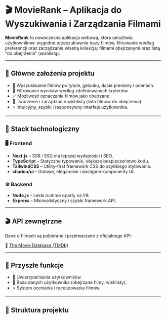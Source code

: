 # 🎬 MovieRank – Aplikacja do Wyszukiwania i Zarządzania Filmami

**MovieRank** to nowoczesna aplikacja webowa, która umożliwia użytkownikowi wygodne przeszukiwanie bazy filmów, filtrowanie według preferencji oraz zarządzanie własną kolekcją: filmami obejrzanymi oraz listą "do obejrzenia" (wishlistą).

---

## 📌 Główne założenia projektu

- 🔎 Wyszukiwanie filmów po tytule, gatunku, dacie premiery i ocenach.
- 📂 Filtrowanie wyników według zdefiniowanych kryteriów.
- ✅ Możliwość oznaczania filmów jako obejrzane.
- 🎯 Tworzenie i zarządzanie wishlistą (lista filmów do obejrzenia).
- ⚡ Intuicyjny, szybki i responsywny interfejs użytkownika.

---

## 🧱 Stack technologiczny

### 🖥️ Frontend

- **Next.js** – SSR i SSG dla lepszej wydajności i SEO.
- **TypeScript** – Statyczne typowanie, większe bezpieczeństwo kodu.
- **TailwindCSS** – Utility-first framework CSS do szybkiego stylowania.
- **shadcn/ui** – Gotowe, eleganckie i dostępne komponenty UI.

### ⚙️ Backend

- **Node.js** – Lekki runtime oparty na V8.
- **Express** – Minimalistyczny i szybki framework API.

---

## 🎬 API zewnętrzne

Dane o filmach są pobierane i przetwarzane z oficjalnego API:

🔗 [The Movie Database (TMDb)](https://developer.themoviedb.org)

---

## 🚀 Przyszłe funkcje

- 🔐 Uwierzytelnianie użytkowników.
- 💾 Baza danych użytkownika (obejrzane filmy, wishlisty).
- ⭐ System oceniania i recenzowania filmów.

---

## 🧭 Struktura projektu


